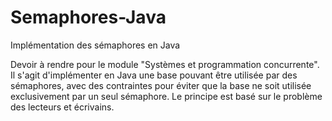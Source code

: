 # Semaphores-Java
Implémentation des sémaphores en Java

Devoir à rendre pour le module "Systèmes et programmation concurrente".
Il s'agit d'implémenter en Java une base pouvant être utilisée par des sémaphores, avec des contraintes pour éviter que la base ne soit utilisée exclusivement par un seul sémaphore.
Le principe est basé sur le problème des lecteurs et écrivains.

